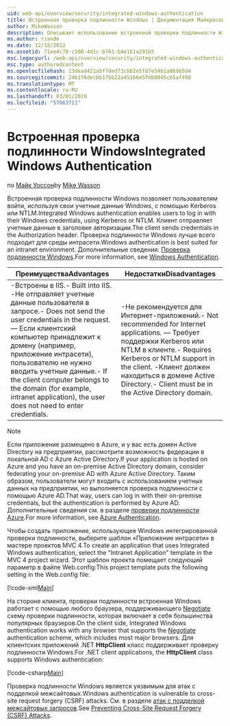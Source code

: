 ```yaml
---
uid: web-api/overview/security/integrated-windows-authentication
title: Встроенная проверка подлинности Windows | Документация Майкрософт
author: MikeWasson
description: Описывает использование встроенной проверки подлинности Windows в ASP.NET Web API.
ms.author: riande
ms.date: 12/18/2012
ms.assetid: 71ee4c78-c500-4d1c-b761-b4e161a291b5
msc.legacyurl: /web-api/overview/security/integrated-windows-authentication
msc.type: authoredcontent
ms.openlocfilehash: 13dead421abf7ded73cbb2e5f87e54b1a869b5d4
ms.sourcegitcommit: 24b1f6decbb17bb22a45166e5fdb0845c65af498
ms.translationtype: MT
ms.contentlocale: ru-RU
ms.lasthandoff: 03/01/2019
ms.locfileid: "57063711"
---
```

<a name="integrated-windows-authentication"></a><span data-ttu-id="127ed-103">Встроенная проверка подлинности Windows</span><span class="sxs-lookup"><span data-stu-id="127ed-103">Integrated Windows Authentication</span></span>
====================
<span data-ttu-id="127ed-104">по [Майк Уоссон](https://github.com/MikeWasson)</span><span class="sxs-lookup"><span data-stu-id="127ed-104">by [Mike Wasson](https://github.com/MikeWasson)</span></span>

<span data-ttu-id="127ed-105">Встроенная проверка подлинности Windows позволяет пользователям войти, используя свои учетные данные Windows, с помощью Kerberos или NTLM.</span><span class="sxs-lookup"><span data-stu-id="127ed-105">Integrated Windows authentication enables users to log in with their Windows credentials, using Kerberos or NTLM.</span></span> <span data-ttu-id="127ed-106">Клиент отправляет учетные данные в заголовке авторизации.</span><span class="sxs-lookup"><span data-stu-id="127ed-106">The client sends credentials in the Authorization header.</span></span> <span data-ttu-id="127ed-107">Проверка подлинности Windows лучше всего подходит для среды интрасети.</span><span class="sxs-lookup"><span data-stu-id="127ed-107">Windows authentication is best suited for an intranet environment.</span></span> <span data-ttu-id="127ed-108">Дополнительные сведения: [Проверка подлинности Windows](https://www.iis.net/configreference/system.webserver/security/authentication/windowsauthentication).</span><span class="sxs-lookup"><span data-stu-id="127ed-108">For more information, see [Windows Authentication](https://www.iis.net/configreference/system.webserver/security/authentication/windowsauthentication).</span></span>

| <span data-ttu-id="127ed-109">Преимущества</span><span class="sxs-lookup"><span data-stu-id="127ed-109">Advantages</span></span> | <span data-ttu-id="127ed-110">Недостатки</span><span class="sxs-lookup"><span data-stu-id="127ed-110">Disadvantages</span></span> |
| --- | --- |
| <span data-ttu-id="127ed-111">-Встроены в IIS.</span><span class="sxs-lookup"><span data-stu-id="127ed-111">- Built into IIS.</span></span> <span data-ttu-id="127ed-112">-Не отправляет учетные данные пользователя в запросе.</span><span class="sxs-lookup"><span data-stu-id="127ed-112">- Does not send the user credentials in the request.</span></span> <span data-ttu-id="127ed-113">— Если клиентский компьютер принадлежит к домену (например, приложение интрасети), пользователю не нужно вводить учетные данные.</span><span class="sxs-lookup"><span data-stu-id="127ed-113">- If the client computer belongs to the domain (for example, intranet application), the user does not need to enter credentials.</span></span> | <span data-ttu-id="127ed-114">-Не рекомендуется для Интернет-приложений.</span><span class="sxs-lookup"><span data-stu-id="127ed-114">- Not recommended for Internet applications.</span></span> <span data-ttu-id="127ed-115">— Требует поддержки Kerberos или NTLM в клиенте.</span><span class="sxs-lookup"><span data-stu-id="127ed-115">- Requires Kerberos or NTLM support in the client.</span></span> <span data-ttu-id="127ed-116">-Клиент должен находиться в домене Active Directory.</span><span class="sxs-lookup"><span data-stu-id="127ed-116">- Client must be in the Active Directory domain.</span></span> |

> [!NOTE]
> <span data-ttu-id="127ed-117">Если приложение размещено в Azure, и у вас есть домен Active Directory на предприятии, рассмотрите возможность федерации в локальной AD с Azure Active Directory.</span><span class="sxs-lookup"><span data-stu-id="127ed-117">If your application is hosted on Azure and you have an on-premise Active Directory domain, consider federating your on-premise AD with Azure Active Directory.</span></span> <span data-ttu-id="127ed-118">Таким образом, пользователи могут входить с использованием учетных данных на предприятии, но выполняется проверка подлинности с помощью Azure AD.</span><span class="sxs-lookup"><span data-stu-id="127ed-118">That way, users can log in with their on-premise credentials, but the authentication is performed by Azure AD.</span></span> <span data-ttu-id="127ed-119">Дополнительные сведения см. в разделе [проверки подлинности Azure](../../../visual-studio/overview/2012/windows-azure-authentication.md).</span><span class="sxs-lookup"><span data-stu-id="127ed-119">For more information, see [Azure Authentication](../../../visual-studio/overview/2012/windows-azure-authentication.md).</span></span>


<span data-ttu-id="127ed-120">Чтобы создать приложение, использующее Windows интегрированной проверки подлинности, выберите шаблон «Приложение интрасети» в мастере проектов MVC 4.</span><span class="sxs-lookup"><span data-stu-id="127ed-120">To create an application that uses Integrated Windows authentication, select the "Intranet Application" template in the MVC 4 project wizard.</span></span> <span data-ttu-id="127ed-121">Этот шаблон проекта помещает следующий параметр в файле Web.config:</span><span class="sxs-lookup"><span data-stu-id="127ed-121">This project template puts the following setting in the Web.config file:</span></span>

[!code-xml[Main](integrated-windows-authentication/samples/sample1.xml)]

<span data-ttu-id="127ed-122">На стороне клиента, проверки подлинности встроенная Windows работает с помощью любого браузера, поддерживающего [Negotiate](http://www.ietf.org/rfc/rfc4559.txt) схему проверки подлинности, которая включает в себя большинства популярных браузеров.</span><span class="sxs-lookup"><span data-stu-id="127ed-122">On the client side, Integrated Windows authentication works with any browser that supports the [Negotiate](http://www.ietf.org/rfc/rfc4559.txt) authentication scheme, which includes most major browsers.</span></span> <span data-ttu-id="127ed-123">Для клиентских приложений .NET **HttpClient** класс поддерживает проверку подлинности Windows:</span><span class="sxs-lookup"><span data-stu-id="127ed-123">For .NET client applications, the **HttpClient** class supports Windows authentication:</span></span>

[!code-csharp[Main](integrated-windows-authentication/samples/sample2.cs)]

<span data-ttu-id="127ed-124">Проверка подлинности Windows является уязвимым для атак с подделкой межсайтовых.</span><span class="sxs-lookup"><span data-stu-id="127ed-124">Windows authentication is vulnerable to cross-site request forgery (CSRF) attacks.</span></span> <span data-ttu-id="127ed-125">См. в разделе [атак с подделкой межсайтовых запросов](preventing-cross-site-request-forgery-csrf-attacks.md).</span><span class="sxs-lookup"><span data-stu-id="127ed-125">See [Preventing Cross-Site Request Forgery (CSRF) Attacks](preventing-cross-site-request-forgery-csrf-attacks.md).</span></span>
